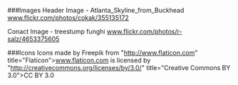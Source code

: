 ###Images
Header Image - Atlanta_Skyline_from_Buckhead
www.flickr.com/photos/cokak/355135172

Conact Image - treestump funghi
www.flickr.com/photos/r-salz/4653375605

###Icons
Icons made by Freepik from "http://www.flaticon.com" title="Flaticon">www.flaticon.com is licensed by "http://creativecommons.org/licenses/by/3.0/" title="Creative Commons BY 3.0">CC BY 3.0
